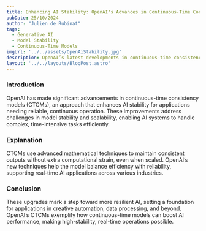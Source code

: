 ```yaml
---
title: Enhancing AI Stability: OpenAI's Advances in Continuous-Time Consistency Models
pubDate: 25/10/2024
author: "Julien de Rubinat"
tags:
  - Generative AI
  - Model Stability
  - Continuous-Time Models
imgUrl: '../../assets/OpenAiStability.jpg'
description: OpenAI’s latest developments in continuous-time consistency models aim to enhance stability, scalability, and efficiency in AI, supporting more resilient, real-time applications. This innovation highlights OpenAI's strides toward creating robust AI systems adaptable for diverse, computationally demanding tasks.
layout: '../../layouts/BlogPost.astro'
---
```

### Introduction
OpenAI has made significant advancements in continuous-time consistency models (CTCMs), an approach that enhances AI stability for applications needing reliable, continuous operation. These improvements address challenges in model stability and scalability, enabling AI systems to handle complex, time-intensive tasks efficiently.

### Explanation
CTCMs use advanced mathematical techniques to maintain consistent outputs without extra computational strain, even when scaled. OpenAI’s new techniques help the model balance efficiency with reliability, supporting real-time AI applications across various industries.

### Conclusion
These upgrades mark a step toward more resilient AI, setting a foundation for applications in creative automation, data processing, and beyond. OpenAI’s CTCMs exemplify how continuous-time models can boost AI performance, making high-stability, real-time operations possible.
